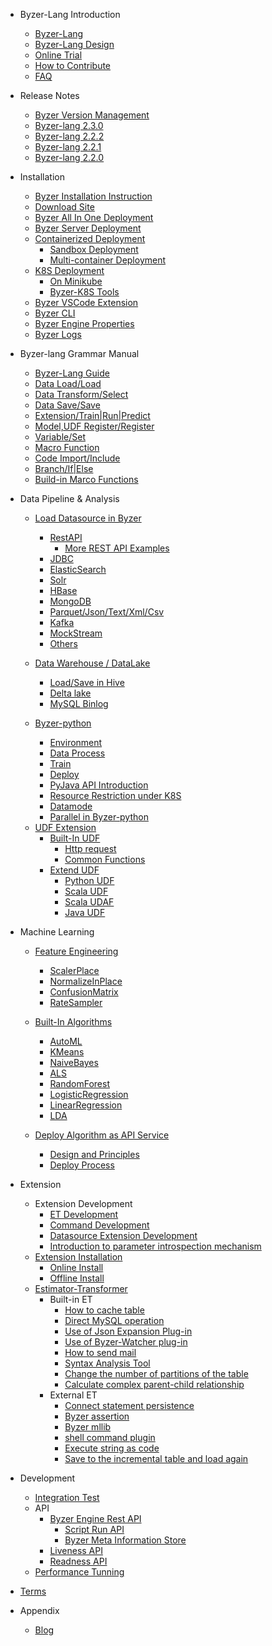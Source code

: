 - Byzer-Lang Introduction
  * [Byzer-Lang](/byzer-lang/en-us/introduction/byzer_lang_intro.md)
  * [Byzer-Lang Design](/byzer-lang/en-us/introduction/byzer_lang_design.md)
  * [Online Trial](/byzer-lang/en-us/introduction/online_trial.md)
  * [How to Contribute](/byzer-lang/en-us/appendix/contribute.md)  
  * [FAQ](/byzer-lang/en-us/faq/byzerlang_FAQ.md)

- Release Notes
  * [Byzer Version Management](/byzer-lang/en-us/release-notes/README.md)
  * [Byzer-lang 2.3.0](/byzer-lang/en-us/release-notes/2.3.0.md)
  * [Byzer-lang 2.2.2](/byzer-lang/en-us/release-notes/2.2.2.md)
  * [Byzer-lang 2.2.1](/byzer-lang/en-us/release-notes/2.2.1.md)
  * [Byzer-lang 2.2.0](/byzer-lang/en--us/release-notes/2.2.0.md)

- Installation
  * [Byzer Installation Instruction](/byzer-lang/en-us/installation/README.md)
  * [Download Site](/byzer-lang/en-us/installation/download/site.md)
  * [Byzer All In One Deployment](/byzer-lang/en-us/installation/server/byzer-all-in-one-deployment.md)
  * [Byzer Server Deployment](/byzer-lang/en-us/installation/server/binary-installation.md)
  * [Containerized Deployment](/byzer-lang/en-us/installation/containerized-deployment/containerized-deployment.md)
    * [Sandbox Deployment](/byzer-lang/en-us/installation/containerized-deployment/sandbox-standalone.md)
    * [Multi-container Deployment](/byzer-lang/en-us/installation/containerized-deployment/muti-continer.md)
  * [K8S Deployment](/byzer-lang/en-us/installation/k8s/k8s-deployment.md)
    * [On Minikube](/byzer-lang/en-us/installation/k8s/byzer-on-minikube.md)
    * [Byzer-K8S Tools](/byzer-lang/en-us/installation/k8s/byzer-k8s-tool.md)
  * [Byzer VSCode Extension](/byzer-lang/en-us/installation/vscode/byzer-vscode-extension-installation.md)
  * [Byzer CLI](/byzer-lang/en-us/installation/cli/byzer-cli.md)
  * [Byzer Engine Properties](/byzer-lang/en-us/installation/configuration/byzer-lang-configuration.md)
  * [Byzer Logs](/byzer-lang/en-us/installation/logs/log.md)
  
- Byzer-lang Grammar Manual
  * [Byzer-Lang Guide](/byzer-lang/en-us/grammar/outline.md)  
  * [Data Load/Load](/byzer-lang/en-us/grammar/load.md)
  * [Data Transform/Select](/byzer-lang/en-us/grammar/select.md)
  * [Data Save/Save](/byzer-lang/en-us/grammar/save.md)
  * [Extension/Train|Run|Predict](/byzer-lang/en-us/grammar/et_statement.md)
  * [Model,UDF Register/Register](/byzer-lang/en-us/grammar/register.md)  
  * [Variable/Set](/byzer-lang/en-us/grammar/set.md)
  * [Macro Function](/byzer-lang/en-us/grammar/macro.md)
  * [Code Import/Include](/byzer-lang/en-us/grammar/include.md)
  * [Branch/If|Else](/byzer-lang/en-us/grammar/branch_statement.md)
  * [Build-in Marco Functions](/byzer-lang/en-us/grammar/commands.md)

- Data Pipeline & Analysis
    - [Load Datasource in Byzer](/byzer-lang/en-us/datasource/README.md)
      * [RestAPI](/byzer-lang/en-us/datasource/restapi.md)
        * [More REST API Examples](/byzer-lang/en-us/datasource/restapi_examples.md)
      * [JDBC](/byzer-lang/en-us/datasource/jdbc.md)
      * [ElasticSearch](/byzer-lang/en-us/datasource/es.md)
      * [Solr](/byzer-lang/en-us/datasource/solr.md)
      * [HBase](/byzer-lang/en-us/datasource/hbase.md)
      * [MongoDB](/byzer-lang/en-us/datasource/mongodb.md)
      * [Parquet/Json/Text/Xml/Csv](/byzer-lang/en-us/datasource/file.md)
      * [Kafka](/byzer-lang/en-us/datasource/kafka.md)
      * [MockStream](/byzer-lang/en-us/datasource/mock_streaming.md)
      * [Others](/byzer-lang/en-us/datasource/other.md)

    - [Data Warehouse / DataLake](/byzer-lang/en-us/datahouse/README.md)
        * [Load/Save in Hive](/byzer-lang/en-us/datahouse/hive.md)
        * [Delta lake](/byzer-lang/en-us/datahouse/delta_lake.md)
        * [MySQL Binlog](/byzer-lang/en-us/datahouse/mysql_binlog.md)

    - [Byzer-python](/byzer-lang/en-us/python/README.md)
        * [Environment](/byzer-lang/en-us/python/env.md)
        * [Data Process](/byzer-lang/en-us/python/etl.md)
        * [Train](/byzer-lang/en-us/python/train.md)
        * [Deploy](/byzer-lang/en-us/python/deploy_model.md)
        * [PyJava API Introduction](/byzer-lang/en-us/python/pyjava.md)
        * [Resource Restriction under K8S](/byzer-lang/en-us/python/k8s_resource.md)
        * [Datamode](/byzer-lang/en-us/python/datamode.md)
        * [Parallel in Byzer-python](/byzer-lang/en-us/python/py_parallel.md)

    * [UDF Extension](/byzer-lang/en-us/udf/README.md)
        * [Built-In UDF](/byzer-lang/en-us/udf/built_in_udf/README.md)
          * [Http request](/byzer-lang/en-us/udf/built_in_udf/http.md)
          * [Common Functions](/byzer-lang/en-us/udf/built_in_udf/vec.md)
        * [Extend UDF](/byzer-lang/en-us/udf/extend_udf/README.md)
          * [Python UDF](/byzer-lang/en-us/udf/extend_udf/python_udf.md)
          * [Scala UDF](/byzer-lang/en-us/udf/extend_udf/scala_udf.md)
          * [Scala UDAF](/byzer-lang/en-us/udf/extend_udf/scala_udaf.md)
          * [Java UDF](/byzer-lang/en-us/udf/extend_udf/java_udf.md)

- Machine Learning
    * [Feature Engineering](/byzer-lang/en-us/ml/feature/README.md)
        * [ScalerPlace](/byzer-lang/en-us/ml/feature/scale.md)
        * [NormalizeInPlace](/byzer-lang/en-us/ml/feature/normalize.md)
        * [ConfusionMatrix](/byzer-lang/en-us/ml/feature/confusion_matrix.md)
        * [RateSampler](/byzer-lang/en-us/ml/feature/rate_sample.md)

    * [Built-In Algorithms](/byzer-lang/en-us/ml/algs/README.md)
        * [AutoML](/byzer-lang/en-us/ml/algs/auto_ml.md) 
        * [KMeans](/byzer-lang/en-us/ml/algs/kmeans.md)
        * [NaiveBayes](/byzer-lang/en-us/ml/algs/naive_bayes.md)
        * [ALS](/byzer-lang/en-us/ml/algs/als.md)
        * [RandomForest](/byzer-lang/en-us/ml/algs/random_forest.md) 
        * [LogisticRegression](/byzer-lang/en-us/ml/algs/logistic_regression.md)
        * [LinearRegression](/byzer-lang/en-us/ml/algs/linear_regression.md)
        * [LDA](/byzer-lang/en-us/ml/algs/lda.md)

    * [Deploy Algorithm as API Service](/byzer-lang/en-us/ml/api_service/README.md)
        * [Design and Principles](/byzer-lang/en-us/ml/api_service/design.md)
        * [Deploy Process](/byzer-lang/en-us/ml/api_service/process.md)

- Extension
    * Extension Development
      * [ET Development](/byzer-lang/en-us/extension/dev/et_dev.md)
      * [Command Development](/byzer-lang/en-us/extension/dev/et_command.md)
      * [Datasource Extension Development](/byzer-lang/en-us/extension/dev/ds_dev.md)
      * [Introduction to parameter introspection mechanism](/byzer-lang/en-us/extension/dev/et_params_dev.md)
    * [Extension Installation](/byzer-lang/en-us/extension/README.md)
        * [Online Install](/byzer-lang/en-us/extension/installation/online_install.md)
        * [Offline Install](/byzer-lang/en-us/extension/installation/offline_install.md)
    * [Estimator-Transformer](/byzer-lang/en-us/extension/et/README.md)
        * Built-in ET
            * [How to cache table](/byzer-lang/en-us/extension/et/CacheExt.md)
            * [Direct MySQL operation](/byzer-lang/en-us/extension/et/JDBC.md)
            * [Use of Json Expansion Plug-in](/byzer-lang/en-us/extension/et/JsonExpandExt.md)
            * [Use of Byzer-Watcher plug-in](/byzer-lang/en-us/extension/et/byzer-watcher.md)
            * [How to send mail](/byzer-lang/en-us/extension/et/SendMessage.md)
            * [Syntax Analysis Tool](/byzer-lang/en-us/extension/et/SyntaxAnalyzeExt.md)
            * [Change the number of partitions of the table](/byzer-lang/en-us/extension/et/TableRepartition.md)
            * [Calculate complex parent-child relationship](/byzer-lang/en-us/extension/et/TreeBuildExt.md)
        * External ET
            * [Connect statement persistence](/byzer-lang/en-us/extension/et/external/connect-persist.md)
            * [Byzer assertion](/byzer-lang/en-us/extension/et/external/mlsql-assert.md)
            * [Byzer mllib](/byzer-lang/en-us/extension/et/external/mlsql-mllib.md)
            * [shell command plugin](/byzer-lang/en-us/extension/et/external/mlsql-shell.md)
            * [Execute string as code](/byzer-lang/en-us/extension/et/external/run-script.md)
            * [Save to the incremental table and load again](/byzer-lang/en-us/extension/et/external/save-then-load.md)

- Development  
    * [Integration Test](/byzer-lang/en-us/developer/it/integration_test.md)     
    * API
      * [Byzer Engine Rest API](/byzer-lang/en-us/developer/api/README.md)
        * [Script Run API](/byzer-lang/en-us/developer/api/run_script_api.md)
        * [Byzer Meta Information Store](/byzer-lang/en-us/developer/api/meta_store.md)
      * [Liveness API](/byzer-lang/en-us/developer/api/liveness.md)
      * [Readness API](/byzer-lang/en-us/developer/api/readiness.md)
    * [Performance Tunning](/byzer-lang/en-us/developer/tunning/dynamic_resource.md)

- [Terms](/byzer-lang/en-us/appendix/terms.md)  

- Appendix
    * [Blog](/byzer-lang/en-us/appendix/blog.md)   

